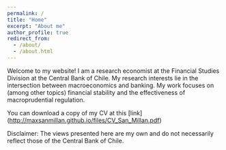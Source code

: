 ```yaml
---
permalink: /
title: "Home"
excerpt: "About me"
author_profile: true
redirect_from: 
  - /about/
  - /about.html
---
```


Welcome to my website! I am a research economist at the Financial Studies Division at the Central Bank of Chile. My research interests lie in the intersection between macroeconomics and banking. My work focuses on (among other topics) financial stability and the effectiveness of macroprudential regulation.

You can download a copy of my CV at this [link] (http://maxsanmillan.github.io/files/CV_San_Millan.pdf)

Disclaimer: The views presented here are my own and do not necessarily reflect those of the Central Bank of Chile.
